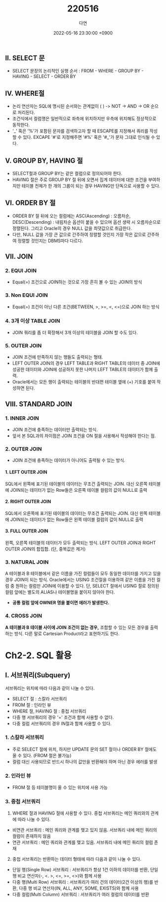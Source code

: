 ﻿---
title: 220516
author: 다연
date: 2022-05-16 23:30:00 +0900
categories: [Study, SQL]
tags: [sql, til, study]
---
## Ⅱ. SELECT 문
* SELECT 문장의 논리적인 실행 순서 : FROM - WHERE - GROUP BY - HAVING - SELECT - ORDER BY

## Ⅳ. WHERE절
* 논리 연산자는 SQL에 명시된 순서와는 관계없이 ( ) -> NOT -> AND -> OR 순으로 처리된다.
* 조건식에서 컬럼명은 일반적으로 좌측에 위치하지만 우측에 위치해도 정상적으로 동작한다.
* '\_' 혹은 '%'가 포함된 문자를 검색하고자 할 때 ESCAPE를 지정해서 쿼리를 작성할 수 있다. EXCAPE '#'로 지정해주면 '#%' 혹은 '#_'가 문자 그대로 인식될 수 있다.

## Ⅴ. GROUP BY, HAVING 절
* SELECT절과 GROUP BY는 같은 컬럼으로 정의되어야 한다.
* HAVING 절은 주로 GROUP BY 절 뒤에 오면서 집계 데이터에 대한 조건을 부여하지만 테이블 전체가 한 개의 그룹이 되는 경우 HAVING만 단독으로 사용할 수 있다.

## Ⅵ. ORDER BY 절
* ORDER BY 절 뒤에 오는 컬럼에는 ASC(Ascending) : 오름차순, DESC(Descending) : 내림차순 옵션이 붙을 수 있으며 옵션 생략 시 오름차순으로 정렬된다. 그리고 Oracle의 경우 NULL 값을 최댓값으로 취급한다.
* 다만, NULL 값을 가장 큰 값으로 간주하여 정렬할 것인지 가장 작은 값으로 간주하여 정렬할 것인지는 DBMS마다 다르다.

## Ⅶ. JOIN
### 2. EQUI JOIN
* Equal(=) 조건으로 JOIN하는 것으로 가장 흔히 볼 수 있는 JOIN의 방식

### 3. Non EQUI JOIN
* Equal(=) 조건이 아닌 다른 조건(BETWEEN, >, >=, <, <=)으로 JOIN 하는 방식

### 4. 3개 이상 TABLE JOIN
* JOIN 쿼리를 좀 더 확장해서 3개 이상의 테이블을 JOIN 할 수도 있다.

### 5. OUTER JOIN
* JOIN 조건에 만족하지 않는 행들도 출력되는 형태.
* LEFT OUTER JOIN의 경우 LEFT  TABLE과 RIGHT TABLE의 데이터 중 JOIN에 성공한 데이터와 JOIN에 성공하지 못한 나머지 LEFT TABLE의 데이터가 함께 출력.
* Oracle에서는 모든 행이 출력되는 테이블의 반대편 테이블 옆에 (+) 기호를 붙여 작성하면 된다.

## Ⅷ. STANDARD JOIN
### 1. INNER JOIN
* JOIN 조건에 충족하는 데이터만 출력되는 방식.
* 앞서 본 SQL과의 차이점은 JOIN 조건을 ON 절을 사용해서 작성해야 한다는 점.

### 2. OUTER JOIN
* JOIN 조건에 충족하는 데이터가 아니어도 출력될 수 있는 방식.

#### 1. LEFT OUTER JOIN
SQL에서 왼쪽에 표기된 테이블의 데이터는 무조건 출력되는 JOIN. 대신 오른쪽 테이블에 JOIN되는 데이터가 없는 Row들은 오른쪽 테이블 컬럼의 값이 NULL로 출력

#### 2. RIGHT OUTER JOIN
SQL에서 오른쪽에 표기된 테이블의 데이터는 무조건 출력되는 JOIN. 대신 왼쪽 테이블에 JOIN되는 데이터가 없는 Row들은 왼쪽 테이블 컬럼의 값이 NULL로 출력

#### 3. FULL OUTER JOIN
왼쪽, 오른쪽 테이블의 데이터가 모두 출력되는 방식. LEFT OUTER JOIN과 RIGHT OUTER JOIN의 합집합. (단, 중복값은 제거)

### 3. NATURAL JOIN
A 테이블과 B 테이블에서 같은 이름을 가진 컬럼들이 모두 동일한 데이터를 가지고 있을 경우 JOIN이 되는 방식.
Oracle에서는 USING 조건절을 이용하여 같은 이름을 가진 컬럼 중 원하는 컬럼만 JOIN에 이용할 수 있다.
단, SELECT 절에서 USING 절로 정의된 컬럼 앞에는 별도의 ALIAS나 테이블명을 붙이지 않아야 한다.
* **공통 컬럼 앞에 OWNER 명을 붙이면 에러가 발생한다.**

### 4. CROSS JOIN
**A 테이블과 B 테이블 사이에 JOIN 조건이 없는 경우,** 조합할 수 있는 모든 경우를 출력하는 방식. 다른 말로 Cartesian Product라고 표현하기도 한다. 

# Ch2-2. SQL 활용
## Ⅰ. 서브쿼리(Subquery)
서브쿼리는 위치에 따라 다음과 같이 나눌 수 있다.
* SELECT 절 : 스칼라 서브쿼리
* FROM 절 : 인라인 뷰
* WHERE 절, HAVING 절 : 중첩 서브쿼리
* 다중 행 서브쿼리의 경우 '=' 조건과 함께 사용할 수 없다.
* 다중 컬럼 서브쿼리의 경우 IN절과 함께 사용할 수 있다.

### 1. 스칼라 서브쿼리
* 주로 SELECT 절에 위치, 하지만 UPDATE 문의 SET 절이나 ORDER BY 절에도 올 수 있다. (FROM 절은 불가능)
* 컬럼 대신 사용되므로 반드시 하나의 값만을 반환해야 하며 아닌 경우 에러를 발생

### 2. 인라인 뷰
* FROM 절 등 테이블명이 올 수 있는 위치에 사용 가능

### 3. 중첩 서브쿼리
1. WHERE 절과 HAVING 절에 사용할 수 있다. 중첩 서브쿼리는 메인 쿼리와의 관계에 따라 나눌 수 있다.
* 비연관 서브쿼리 : 메인 쿼리와 관계를 맺고 있지 않음. 서브쿼리 내에 메인 쿼리의 컬럼이 존재하지 않음
* 연관 서브쿼리 : 메인 쿼리와 관계를 맺고 있음. 서브쿼리 내에 메인 쿼리의 컬럼 존재
2. 중첩 서브쿼리는 반환하는 데이터 형태에 따라 다음과 같이 나눌 수 있다.
* 단일 행(Single Row) 서브쿼리 : 서브쿼리가 항상 1건 이하의 데이터를 반환, 단일 행 비교 연산자(-, <. >, <=, >=, <>)와 함께 사용
* 다중 행(Multi Row) 서브쿼리 : 서브쿼리가 여러 건의 데이터(2건 이상의 행)를 반환, 다중 행 비교 연산자(IN, ALL, ANY, SOME, EXISTS)와 함께 사용
* 다중 컬럼(Multi Column) 서브쿼리 : 서브쿼리가 여러 컬럼의 데이터를 반환
